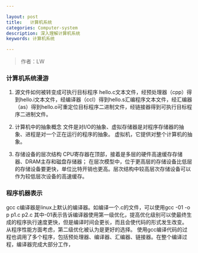 ```yaml
---

layout: post
title:   计算机系统
categories: Computer-system
description: 深入理解计算机系统
keywords: 计算机系统

---
```

> 作者：LW

### 计算机系统漫游
1. 源文件如何被转变成可执行目标程序
hello.c文本文件，经预处理器（cpp）得到hello.i文本文件，经编译器（ccl）得到hello.s汇编程序文本文件，经汇编器（as）得到hello.o可重定位目标程序二进制文件，经链接器得到可执行目标程序二进制文件。

2. 计算机中的抽象概念
文件是对I/O的抽象、虚拟存储器是对程序存储器的抽象、进程是对一个正在运行的程序的抽象。
虚拟机，它提供对整个计算机的抽象。

3. 存储设备的层次结构
CPU寄存器在顶部，接着是多层的硬件高速缓存存储器、DRAM主存和磁盘存储器；
在层次模型中，位于更高层的存储设备比低层的存储设备要更快，单位比特开销也更高。层次结构中较高层次存储设备可以作为较低层次设备的高速缓存。

### 程序机器表示
gcc c编译器是linux上默认的编译器。如编译一个.c的文件，可以使用gcc -01 -o p p1.c p2.c 
其中-01表示告诉编译器使用第一级优化，提高优化级别可以使最终生成的程序执行速度更快，但是编译时间会更长，而且会使代码的形式发生改变。
从程序性能方面考虑，第二级优化被认为是更好的选择。
使用gcc编译代码的过程也调用了多个程序，包括预处理器、编译器、汇编器、链接器。在整个编译过程，编译器完成大部分工作，

